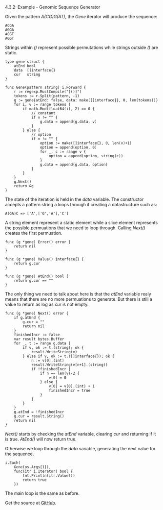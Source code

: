 4.3.2: Example - Genomic Sequence Generator

Given the pattern *A(CG)G(AT)*, the *Gene* iterator will produce the sequence:

    ACGA
    AGGA
    ACGT
    AGGT

Strings within *()* represent possible permutations while strings outside *()* are static.

    type gene struct {
        atEnd bool
        data  []interface{}
        cur   string
    }
    
    func Gene(pattern string) i.Forward {
        r := regexp.MustCompile("[()]")
        tokens := r.Split(pattern, -1)
        g := gene{atEnd: false, data: make([]interface{}, 0, len(tokens))}
        for i, v := range tokens {
            if math.Mod(float64(i), 2) == 0 {
                // constant
                if v != "" {
                    g.data = append(g.data, v)
                }
            } else {
                // option
                if v != "" {
                    option := make([]interface{}, 0, len(v)+1)
                    option = append(option, 0)
                    for _, c := range v {
                        option = append(option, string(c))
                    }
                    g.data = append(g.data, option)
                }
            }
        }
        g.Next()
        return &g
    }

The state of the iteration is held in the *data* variable. The constructor accepts a pattern string a loops through it creating a datastructure such as:

    A(GA)C => ['A',['G','A'],'C']

A string element represent a static element while a slice element represents the possible permuations that we need to loop through. Calling *Next()* creates the first permuation.

    func (g *gene) Error() error {
        return nil
    }
    
    func (g *gene) Value() interface{} {
        return g.cur
    }
    
    func (g *gene) AtEnd() bool {
        return g.cur == ""
    }

The only thing we need to talk about here is that the *atEnd* variable realy means that there are no more permuations to generate. But there is still a value to return as log as *cur* is not empty.

    func (g *gene) Next() error {
        if g.atEnd {
            g.cur = ""
            return nil
        }
        finishedIncr := false
        var result bytes.Buffer
        for _, t := range g.data {
            if v, ok := t.(string); ok {
                result.WriteString(v)
            } else if v, ok := t.([]interface{}); ok {
                n := v[0].(int)
                result.WriteString(v[n+1].(string))
                if !finishedIncr {
                    if n == len(v)-2 {
                        v[0] = 0
                    } else {
                        v[0] = v[0].(int) + 1
                        finishedIncr = true
                    }
                }
            }
        }
        g.atEnd = !finishedIncr
        g.cur = result.String()
        return nil
    }

*Next()* starts by checking the *atEnd* variable, clearing *cur* and returning if it is true. *AtEnd()* will now return true.

Otherwise we loop through the *data* variable, generating the next value for the sequence. 

    i.Each(
        Gene(os.Args[1]),
        func(itr i.Iterator) bool {
            fmt.Println(itr.Value())
            return true
        })

The main loop is the same as before.

Get the source at [GitHub](https://github.com/mg/hog/blob/master/c4/genes.go).